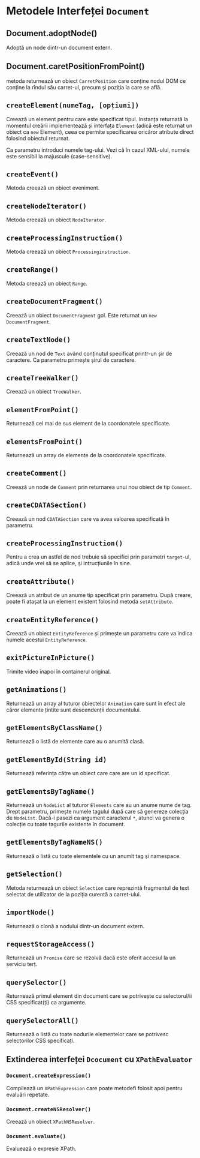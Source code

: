 # Metodele Interfeței `Document`

## Document.adoptNode()

Adoptă un node dintr-un document extern.

## Document.caretPositionFromPoint()

metoda returnează un obiect `CarretPosition` care conține nodul DOM ce conține la rîndul său carret-ul, precum și poziția la care se află.

## `createElement(numeTag, [opțiuni])`

Creează un element pentru care este specificat tipul. Instanța returnată la momentul creării implementează și interfața `Element` (adică este returnat un obiect ca `new` Element), ceea ce permite specificarea oricăror atribute direct folosind obiectul returnat.

Ca parametru introduci numele tag-ului. Vezi că în cazul XML-ului, numele este sensibil la majuscule (case-sensitive).

## `createEvent()`

Metoda creează un obiect eveniment.

## `createNodeIterator()`

Metoda creează un obiect `NodeIterator`.

## `createProcessingInstruction()`

Metoda creează un obiect `Processinginstruction`.

## `createRange()`

Metoda creează un obiect `Range`.

## `createDocumentFragment()`

Creează un obiect `DocumentFragment` gol. Este returnat un `new DocumentFragment`.

## `createTextNode()`

Creează un nod de `Text` având conținutul specificat printr-un șir de caractere.
Ca parametru primește șirul de caractere.

## `createTreeWalker()`

Creează un obiect `TreeWalker`.

## `elementFromPoint()`

Returnează cel mai de sus element de la coordonatele specificate.

## `elementsFromPoint()`

Returnează un array de elemente de la coordonatele specificate.

## `createComment()`

Creează un node de `Comment` prin returnarea unui nou obiect de tip `Comment`.

## `createCDATASection()`

Creează un nod `CDATASection` care va avea valoarea specificată în parametru.

## `createProcessingInstruction()`

Pentru a crea un astfel de nod trebuie să specifici prin parametri `target`-ul, adică unde vrei să se aplice, și intrucțiunile în sine.

## `createAttribute()`

Creează un atribut de un anume tip specificat prin parametru. După creare, poate fi atașat la un element existent folosind metoda `setAttribute`.

## `createEntityReference()`

Creează un obiect `EntityReference` și primește un parametru care va indica numele acestui `EntityReference`.

## `exitPictureInPicture()`

Trimite video înapoi în containerul original.

## `getAnimations()`

Returnează un array al tuturor obiectelor `Animation` care sunt în efect ale căror elemente țintite sunt descendenții documentului.

## `getElementsByClassName()`

Returnează o listă de elemente care au o anumită clasă.

## `getElementById(String id)`

Returnează referința către un obiect care care are un id specificat.

## `getElementsByTagName()`

Returnează un `NodeList` al tuturor `Elements` care au un anume nume de tag. Drept parametru, primește numele tagului după care să genereze colecția de `NodeList`. Dacă-i pasezi ca argument caracterul `*`, atunci va genera o colecție cu toate tagurile existente în document.

## `getElementsByTagNameNS()`

Returnează o listă cu toate elementele cu un anumit tag și namespace.

## `getSelection()`

Metoda returnează un obiect `Selection` care reprezintă fragmentul de text selectat de utilizator de la poziția curentă a carret-ului.

## `importNode()`

Returnează o clonă a nodului dintr-un document extern.

## `requestStorageAccess()`

Returnează un `Promise` care se rezolvă dacă este oferit accesul la un serviciu terț.

## `querySelector()`

Returnează primul element din document care se potrivește cu selectorul/ii CSS specificat(ți) ca argumente.

## `querySelectorAll()`

Returnează o listă cu toate nodurile elementelor care se potrivesc selectorilor CSS specificați.

## Extinderea interfeței `Dcocument` cu `XPathEvaluator`

### `Document.createExpression()`

Compilează un `XPathExpression` care poate metodefi folosit apoi pentru evaluări repetate.

### `Document.createNSResolver()`

Creează un obiect `XPathNSResolver`.

### `Document.evaluate()`

Evaluează o expresie XPath.
